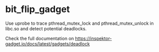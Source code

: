 # bit_flip_gadget

Use uprobe to trace pthread_mutex_lock and pthread_mutex_unlock in libc.so and detect potential deadlocks.

Check the full documentation on https://inspektor-gadget.io/docs/latest/gadgets/deadlock